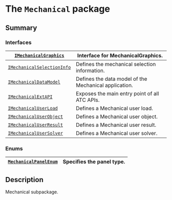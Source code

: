 <a id="module-ansys.mechanical.stubs.Ansys.ACT.Interfaces.Mechanical"></a>

<a id="the-mechanical-package"></a>

# The `Mechanical` package

<a id="summary"></a>

## Summary

### Interfaces

| [`IMechanicalGraphics`](IMechanicalGraphics.md#IMechanicalGraphics)                | Interface for MechanicalGraphics.                     |
|------------------------------------------------------------------------------------|-------------------------------------------------------|
| [`IMechanicalSelectionInfo`](IMechanicalSelectionInfo.md#IMechanicalSelectionInfo) | Defines the mechanical selection information.         |
| [`IMechanicalDataModel`](IMechanicalDataModel.md#IMechanicalDataModel)             | Defines the data model of the Mechanical application. |
| [`IMechanicalExtAPI`](IMechanicalExtAPI.md#IMechanicalExtAPI)                      | Exposes the main entry point of all ATC APIs.         |
| [`IMechanicalUserLoad`](IMechanicalUserLoad.md#IMechanicalUserLoad)                | Defines a Mechanical user load.                       |
| [`IMechanicalUserObject`](IMechanicalUserObject.md#IMechanicalUserObject)          | Defines a Mechanical user object.                     |
| [`IMechanicalUserResult`](IMechanicalUserResult.md#IMechanicalUserResult)          | Defines a Mechanical user result.                     |
| [`IMechanicalUserSolver`](IMechanicalUserSolver.md#IMechanicalUserSolver)          | Defines a Mechanical user solver.                     |

### Enums

| [`MechanicalPanelEnum`](MechanicalPanelEnum.md#MechanicalPanelEnum)   | Specifies the panel type.   |
|-----------------------------------------------------------------------|-----------------------------|

<a id="description"></a>

## Description

Mechanical subpackage.

<!-- !! processed by numpydoc !! -->
